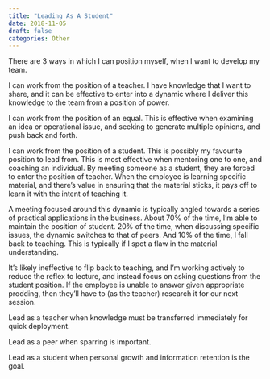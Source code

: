 ```yaml
---
title: "Leading As A Student"
date: 2018-11-05
draft: false
categories: Other
---
```


There are 3 ways in which I can position myself, when I want to develop my team.

I can work from the position of a teacher. I have knowledge that I want to share, and it can be effective to enter into a dynamic where I deliver this knowledge to the team from a position of power.

I can work from the position of an equal. This is effective when examining an idea or operational issue, and seeking to generate multiple opinions, and push back and forth. 

I can work from the position of a student. This is possibly my favourite position to lead from. This is most effective when mentoring one to one, and coaching an individual. By meeting someone as a student, they are forced to enter the position of teacher. When the employee is learning specific material, and there’s value in ensuring that the material sticks, it pays off to learn it with the intent of teaching it.

A meeting focused around this dynamic is typically angled towards a series of practical applications in the business. About 70% of the time, I’m able to maintain the position of student. 20% of the time, when discussing specific issues, the dynamic switches to that of peers. And 10% of the time, I fall back to teaching. This is typically if I spot a flaw in the material understanding. 

It’s likely ineffective to flip back to teaching, and I’m working actively to reduce the reflex to lecture, and instead focus on asking questions from the student position. If the employee is unable to answer given appropriate prodding, then they’ll have to (as the teacher) research it for our next session.

Lead as a teacher when knowledge must be transferred immediately for quick deployment. 

Lead as a peer when sparring is important. 

Lead as a student when personal growth and information retention is the goal.

